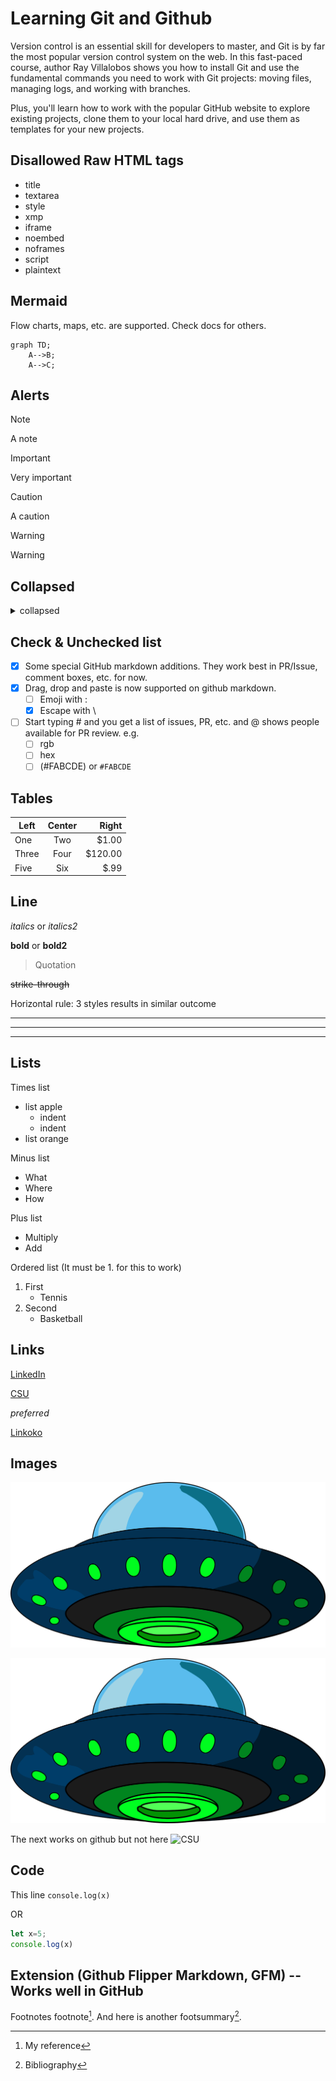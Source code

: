 Learning Git and Github
=

Version control is an essential skill for developers to master, and Git is by far the most popular version control system on the web. In this fast-paced course, author Ray Villalobos shows you how to install Git and use the fundamental commands you need to work with Git projects: moving files, managing logs, and working with branches.

Plus, you'll learn how to work with the popular GitHub website to explore existing projects, clone them to your local hard drive, and use them as templates for your new projects.


Disallowed Raw HTML tags
---

- title
- textarea
- style
- xmp
- iframe
- noembed
- noframes
- script
- plaintext

Mermaid
---
Flow charts, maps, etc. are supported. Check docs for others.

```mermaid
graph TD;
    A-->B;
    A-->C;
```


Alerts
---

> [!NOTE]
> A note

> [!IMPORTANT]
> Very important

> [!CAUTION]
> A caution

> [!WARNING]
> Warning

Collapsed
---

<details>
    <summary>collapsed</summary>

    # Header
    This is a copy of the collapsed header.
</details>




Check & Unchecked list
---
- [x] Some special GitHub markdown additions. They work best in PR/Issue, comment boxes, etc. for now.
- [x] Drag, drop and paste is now supported on github markdown.
    + [ ] Emoji with :
    + [x] Escape with \
- [ ] Start typing # and you get a list of issues, PR, etc. and @ shows people available for PR review. e.g.
    + [ ] rgb
    + [ ] hex
    + [ ] (#FABCDE) or `#FABCDE`

Tables
------

| Left | Center | Right  |
| ---  | :----: | ---:   |
| One  | Two    | $1.00  |
| Three| Four   | $120.00|
| Five | Six    | $.99   |

Line
---

*italics* or _italics2_

**bold** or __bold2__

> Quotation

~~strike-through~~

Horizontal rule: 3 styles results in similar outcome 
***
---
___


Lists
---

Times list
* list apple
    - indent
    - indent
* list orange

Minus list
- What
- Where
- How

Plus list
+ Multiply
+ Add

Ordered list (It must be 1. for this to work)

1. First
    + Tennis
1. Second
    + Basketball


Links
---

[LinkedIn](www.linkedin.com)

[CSU]

[csu]:www.colostate.edu

_preferred_

[Linkoko][5]

[5]:www.linkedin.com


Images
---

![Alien](ufo.png "Alt text")

[![Linkoko](ufo.png)](www.link-reference-url.com)

The next works on github but not here
![CSU]

[csu]:ufo.png


Code 
---

This line `console.log(x)` 

OR

```js
let x=5;
console.log(x)
```


Extension (Github Flipper Markdown, GFM) -- Works well in GitHub
---

Footnotes
footnote[^1]. And here is another footsummary[^2].

[^1]: My reference
[^2]: Bibliography
